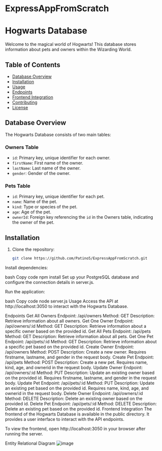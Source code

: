 # ExpressAppFromScratch

# Hogwarts Database

Welcome to the magical world of Hogwarts! This database stores information about pets and owners within the Wizarding World.

## Table of Contents
- [Database Overview](#database-overview)
- [Installation](#installation)
- [Usage](#usage)
- [Endpoints](#endpoints)
- [Frontend Integration](#frontend-integration)
- [Contributing](#contributing)
- [License](#license)

## Database Overview

The Hogwarts Database consists of two main tables:

### Owners Table
- `id`: Primary key, unique identifier for each owner.
- `firstName`: First name of the owner.
- `lastName`: Last name of the owner.
- `gender`: Gender of the owner.

### Pets Table
- `id`: Primary key, unique identifier for each pet.
- `name`: Name of the pet.
- `kind`: Type or species of the pet.
- `age`: Age of the pet.
- `ownerId`: Foreign key referencing the `id` in the Owners table, indicating the owner of the pet.

## Installation

1. Clone the repository:

   ```bash
   git clone https://github.com/Patino5/ExpressAppFromScratch.git
Install dependencies:

bash
Copy code
npm install
Set up your PostgreSQL database and configure the connection details in server.js.

Run the application:

bash
Copy code
node server.js
Usage
Access the API at http://localhost:3050 to interact with the Hogwarts Database.

Endpoints
Get All Owners
Endpoint: /api/owners
Method: GET
Description: Retrieve information about all owners.
Get One Owner
Endpoint: /api/owners/:id
Method: GET
Description: Retrieve information about a specific owner based on the provided id.
Get All Pets
Endpoint: /api/pets
Method: GET
Description: Retrieve information about all pets.
Get One Pet
Endpoint: /api/pets/:id
Method: GET
Description: Retrieve information about a specific pet based on the provided id.
Create Owner
Endpoint: /api/owners
Method: POST
Description: Create a new owner. Requires firstname, lastname, and gender in the request body.
Create Pet
Endpoint: /api/pets
Method: POST
Description: Create a new pet. Requires name, kind, age, and ownerid in the request body.
Update Owner
Endpoint: /api/owners/:id
Method: PUT
Description: Update an existing owner based on the provided id. Requires firstname, lastname, and gender in the request body.
Update Pet
Endpoint: /api/pets/:id
Method: PUT
Description: Update an existing pet based on the provided id. Requires name, kind, age, and ownerid in the request body.
Delete Owner
Endpoint: /api/owners/:id
Method: DELETE
Description: Delete an existing owner based on the provided id.
Delete Pet
Endpoint: /api/pets/:id
Method: DELETE
Description: Delete an existing pet based on the provided id.
Frontend Integration
The frontend of the Hogwarts Database is available in the public directory. It provides a user interface to interact with the API endpoints.

To view the frontend, open http://localhost:3050 in your browser after running the server.



Entity Relational Diagram
![image](https://github.com/Patino5/ExpressAppFromScratch/assets/106916823/cd3c4c55-b137-45a3-9c4d-1cc57389329c)
